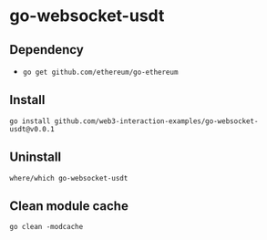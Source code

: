 # go-websocket-usdt



## Dependency
- ``go get github.com/ethereum/go-ethereum``


## Install
``
go install github.com/web3-interaction-examples/go-websocket-usdt@v0.0.1
``

## Uninstall
``
where/which go-websocket-usdt
``

## Clean module cache
``
go clean -modcache
``
